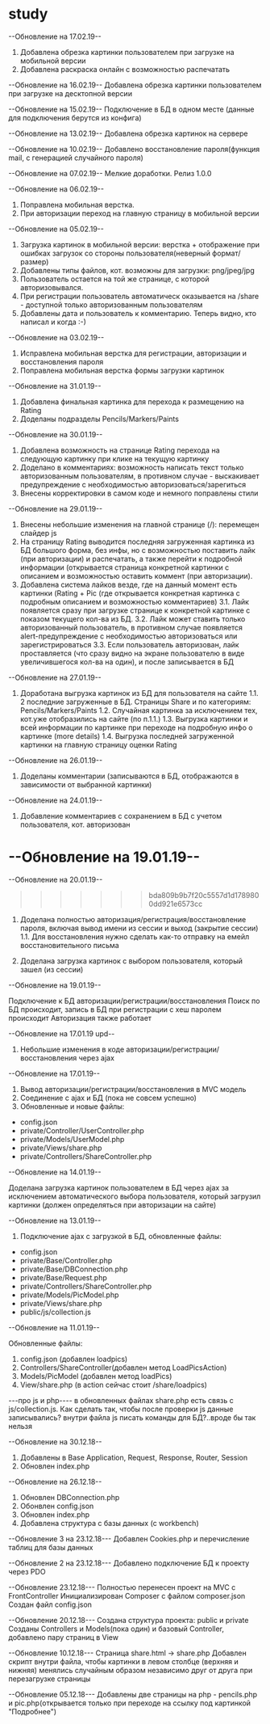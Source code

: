 # study
--Обновление на 17.02.19--
1. Добавлена обрезка картинки пользователем при загрузке на мобильной версии
2. Добавлена раскраска онлайн с возможностью распечатать


--Обновление на 16.02.19--
Добавлена обрезка картинки пользователем при загрузке на десктопной версии

--Обновление на 15.02.19--
Подключение в БД в одном месте (данные для подключения берутся из конфига)

--Обновление на 13.02.19--
Добавлена обрезка картинок на сервере

--Обновление на 10.02.19--
Добавлено восстановление пароля(функция mail, с генерацией случайного пароля)

--Обновление на 07.02.19--
Мелкие доработки.
Релиз 1.0.0

--Обновление на 06.02.19--
1. Поправлена мобильная верстка.
2. При авторизации переход на главную страницу в мобильной версии


--Обновление на 05.02.19--
1. Загрузка картинок в мобильной версии: верстка + отображение при ошибках загрузок со стороны пользователя(неверный формат/размер)
2. Добавлены типы файлов, кот. возможны для загрузки: png/jpeg/jpg
3. Пользователь остается на той же странице, с которой авторизовывался. 
4. При регистрации пользователь автоматическ оказывается на /share - доступной только авторизованным пользователям
5. Добавлены дата и пользователь к комментарию. Теперь видно, кто написал и когда :-)


--Обновление на 03.02.19--
1. Исправлена мобильная верстка для регистрации, авторизации и восстановления пароля
2. Поправлена мобильная верстка формы загрузки картинок 

--Обновление на 31.01.19--
1. Добавлена финальная картинка для перехода к размещению на Rating
2. Доделаны подразделы Pencils/Markers/Paints

--Обновление на 30.01.19--
1. Добавлена возможность на странице Rating перехода на следующую картинку при клике на текущую картинку
2. Доделано в комментариях: возможность написать текст только авторизованным пользователям, 
в противном случае - выскакивает предупреждение с необходимостью авторизоваться/зарегиться
3. Внесены корректировки в самом коде и немного поправлены стили

--Обновление на 29.01.19--
1. Внесены небольшие изменения на главной странице (/): перемещен слайдер js
2. На страницу Rating выводится последняя загруженная картинка из БД большого форма, без инфы, но с возможностью 
поставить лайк (при авторизации) и распечатать, а также перейти к подробной информации (открывается страница конкретной картинки
с описанием и возможностью оставить коммент (при авторизации).
3. Добавлена система лайков везде, где на данный момент есть картинки (Rating + Pic (где открывается конкретная картинка с подробным описанием
и возможностью комментариев) 
    3.1. Лайк появляется сразу при загрузке странице к конкретной картинке с показом текущего кол-ва из БД.
    3.2. Лайк может ставить только авторизованный пользователь, в противном случае появляется 
            alert-предупреждение с необходимостью авторизоваться или зарегистрироваться
    3.3. Если пользователь авторизован, лайк проставляется (что сразу видно на экране пользователю в виде увеличившегося кол-ва на один),
        и после записывается в БД

--Обновление на 27.01.19--
1. Доработана выгрузка картинок из БД для пользователя на сайте
  1.1. 2 последние загруженные в БД. Страницы Share и по категориям: Pencils/Markers/Paints
  1.2. Случайная картинка за исключением тех, кот.уже отобразились на сайте (по п.1.1.)
  1.3. Выгрузка картинки и всей информации по картинке при переходе на подробную инфо о картинке (more details)
  1.4. Выгрузка последней загруженной картинки на главную страницу оценки Rating


--Обновление на 26.01.19--
1. Доделаны комментарии (записываются в БД, отображаются в зависимости от выбранной картинки)


--Обновление на 24.01.19--
1. Добавление комментариев с сохранением в БД с учетом пользователя, кот. авторизован

--Обновление на 19.01.19--
=======
--Обновление на 20.01.19--
>>>>>>> bda809b9b7f20c5557d1d1789800dd921e6573cc
1. Доделана полностью авторизация/регистрация/восстановление пароля, включая вывод имени из сессии и выход (закрытие сессии) 
1.1. Для восстановления нужно сделать как-то отправку на емейл восстановительного письма

2. Доделана загрузка картинок с выбором пользователя, который зашел (из сессии)


--Обновление на 19.01.19--

Подключение к БД авторизации/регистрации/восстановления
Поиск по БД происходит, запись в БД при регистрации с хеш паролем происходит
Авторизация также работает

--Обновление на 17.01.19  upd--
1. Небольшие изменения в коде авторизации/регистрации/восстановления через ajax

--Обновление на 17.01.19--
1. Вывод авторизации/регистрации/восстановления в MVC модель
2. Соединение с ajax и БД (пока не совсем успешно)
3. Обновленные и новые файлы:
- config.json
- private/Controller/UserController.php
- private/Models/UserModel.php
- private/Views/share.php
- private/Controllers/ShareController.php

--Обновление на 14.01.19--

Доделана загрузка картинок пользователем в БД через ajax 
за исключением автоматического выбора пользователя, который загрузил картинки
(должен определяться при авторизации на сайте)

--Обновление на 13.01.19--
1. Подключение ajax с загрузкой в БД, обновленные файлы:
- config.json
- private/Base/Controller.php
- private/Base/DBConnection.php
- private/Base/Request.php
- private/Controllers/ShareController.php
- private/Models/PicModel.php
- private/Views/share.php
- public/js/collection.js

--Обновление на 11.01.19--

Обновленные файлы:
1. config.json (добавлен loadpics)
2. Controllers/ShareController(добавлен метод LoadPicsAction)
3. Models/PicModel (добавлен метод loadPics)
4. View/share.php (в action сейчас стоит /share/loadpics)

---про js и php----
в обновленных файлах share.php есть связь с js/collection.js. Как сделать так, чтобы после проверки js данные записывались?
внутри файла js писать команды для БД?..вроде бы так нельзя


--Обновление на 30.12.18--
1. Добавлены в Base Application, Request, Response, Router, Session
2. Обновлен index.php

--Обновление на 26.12.18--
1. Обновлен DBConnection.php
2. Обонвлен config.json
3. Обновлен index.php
4. Добавлена структура с базы данных (с workbench)

--Обновление 3 на 23.12.18---
Добавлен Cookies.php и перечисление таблиц для базы данных

--Обновление 2 на 23.12.18---
Добавлено подключение БД к проекту через PDO


--Обновление 23.12.18---
Полностью перенесен проект на MVC с FrontController
Инициализирован Composer c файлом composer.json
Создан файл config.json


--Обновление 20.12.18---
Создана структура проекта: public и private
Созданы Controllers и Models(пока один) и базовый Controller, добавлено пару страниц в View

--Обновление 10.12.18---
Страница share.html -> share.php 
Добавлен скрипт внутри файла, чтобы картинки в левом столбце (верхняя и нижняя) менялись случайным образом независимо друг от друга при перезагрузке страницы

--Обновление 05.12.18---
Добавлены две страницы на php - pencils.php и pic.php(открывается только при переходе на ссылку под картинкой "Подробнее")

